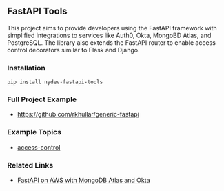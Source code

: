 ## FastAPI Tools

This project aims to provide developers using the FastAPI framework with simplified integrations to services like Auth0,
Okta, MongoBD Atlas, and PostgreSQL. The library also extends the FastAPI router to enable access control decorators
similar to Flask and Django.

### Installation
```shell
pip install nydev-fastapi-tools
```

### Full Project Example
- https://github.com/rkhullar/generic-fastapi

### Example Topics
- [access-control][example-access-control]

### Related Links
- [FastAPI on AWS with MongoDB Atlas and Okta][medium-tutorial]

[medium-tutorial]: https://medium.com/@rajan-khullar/fastapi-on-aws-with-mongodb-atlas-and-okta-6e37c1d9069 
[example-access-control]: https://github.com/rkhullar/python-libraries/blob/main/fastapi-tools/docs/examples/access-control.md
